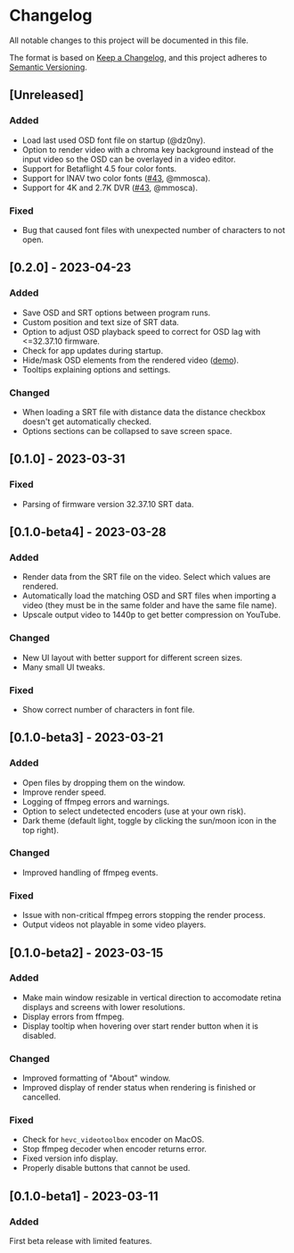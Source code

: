 # Changelog

All notable changes to this project will be documented in this file.

The format is based on [Keep a Changelog](https://keepachangelog.com/en/1.0.0/), and this project adheres to [Semantic Versioning](https://semver.org/spec/v2.0.0.html).

## [Unreleased]

### Added

- Load last used OSD font file on startup (@dz0ny).
- Option to render video with a chroma key background instead of the input video so the OSD can be overlayed in a video editor.
- Support for Betaflight 4.5 four color fonts.
- Support for INAV two color fonts ([#43](https://github.com/avsaase/walksnail-osd-tool/pull/43), @mmosca).
- Support for 4K and 2.7K DVR ([#43](https://github.com/avsaase/walksnail-osd-tool/pull/43), @mmosca).

### Fixed

- Bug that caused font files with unexpected number of characters to not open.

## [0.2.0] - 2023-04-23

### Added

- Save OSD and SRT options between program runs.
- Custom position and text size of SRT data.
- Option to adjust OSD playback speed to correct for OSD lag with <=32.37.10 firmware.
- Check for app updates during startup.
- Hide/mask OSD elements from the rendered video ([demo](https://i.imgur.com/u8xi2tX.mp4)).
- Tooltips explaining options and settings.

### Changed

- When loading a SRT file with distance data the distance checkbox doesn't get automatically checked.
- Options sections can be collapsed to save screen space.

## [0.1.0] - 2023-03-31

### Fixed

- Parsing of firmware version 32.37.10 SRT data.

## [0.1.0-beta4] - 2023-03-28

### Added

- Render data from the SRT file on the video. Select which values are rendered.
- Automatically load the matching OSD and SRT files when importing a video (they must be in the same folder and have the same file name).
- Upscale output video to 1440p to get better compression on YouTube.

### Changed

- New UI layout with better support for different screen sizes.
- Many small UI tweaks.

### Fixed

- Show correct number of characters in font file.

## [0.1.0-beta3] - 2023-03-21

### Added

- Open files by dropping them on the window.
- Improve render speed.
- Logging of ffmpeg errors and warnings.
- Option to select undetected encoders (use at your own risk).
- Dark theme (default light, toggle by clicking the sun/moon icon in the top right).

### Changed

- Improved handling of ffmpeg events.

### Fixed

- Issue with non-critical ffmpeg errors stopping the render process.
- Output videos not playable in some video players.

## [0.1.0-beta2] - 2023-03-15

### Added

- Make main window resizable in vertical direction to accomodate retina displays and screens with lower resolutions.
- Display errors from ffmpeg.
- Display tooltip when hovering over start render button when it is disabled.

### Changed

- Improved formatting of "About" window.
- Improved display of render status when rendering is finished or cancelled.

### Fixed

- Check for `hevc_videotoolbox` encoder on MacOS.
- Stop ffmpeg decoder when encoder returns error.
- Fixed version info display.
- Properly disable buttons that cannot be used.

## [0.1.0-beta1] - 2023-03-11

### Added

First beta release with limited features.
